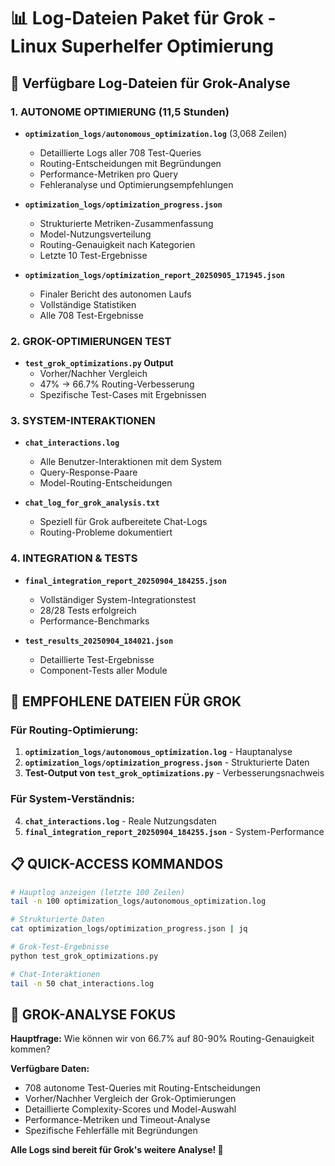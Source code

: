# 📊 Log-Dateien Paket für Grok - Linux Superhelfer Optimierung

## 🎯 Verfügbare Log-Dateien für Grok-Analyse

### **1. AUTONOME OPTIMIERUNG (11,5 Stunden)**
- **`optimization_logs/autonomous_optimization.log`** (3,068 Zeilen)
  - Detaillierte Logs aller 708 Test-Queries
  - Routing-Entscheidungen mit Begründungen
  - Performance-Metriken pro Query
  - Fehleranalyse und Optimierungsempfehlungen

- **`optimization_logs/optimization_progress.json`**
  - Strukturierte Metriken-Zusammenfassung
  - Model-Nutzungsverteilung
  - Routing-Genauigkeit nach Kategorien
  - Letzte 10 Test-Ergebnisse

- **`optimization_logs/optimization_report_20250905_171945.json`**
  - Finaler Bericht des autonomen Laufs
  - Vollständige Statistiken
  - Alle 708 Test-Ergebnisse

### **2. GROK-OPTIMIERUNGEN TEST**
- **`test_grok_optimizations.py` Output**
  - Vorher/Nachher Vergleich
  - 47% → 66.7% Routing-Verbesserung
  - Spezifische Test-Cases mit Ergebnissen

### **3. SYSTEM-INTERAKTIONEN**
- **`chat_interactions.log`**
  - Alle Benutzer-Interaktionen mit dem System
  - Query-Response-Paare
  - Model-Routing-Entscheidungen

- **`chat_log_for_grok_analysis.txt`**
  - Speziell für Grok aufbereitete Chat-Logs
  - Routing-Probleme dokumentiert

### **4. INTEGRATION & TESTS**
- **`final_integration_report_20250904_184255.json`**
  - Vollständiger System-Integrationstest
  - 28/28 Tests erfolgreich
  - Performance-Benchmarks

- **`test_results_20250904_184021.json`**
  - Detaillierte Test-Ergebnisse
  - Component-Tests aller Module

## 🎯 EMPFOHLENE DATEIEN FÜR GROK

### **Für Routing-Optimierung:**
1. **`optimization_logs/autonomous_optimization.log`** - Hauptanalyse
2. **`optimization_logs/optimization_progress.json`** - Strukturierte Daten
3. **Test-Output von `test_grok_optimizations.py`** - Verbesserungsnachweis

### **Für System-Verständnis:**
4. **`chat_interactions.log`** - Reale Nutzungsdaten
5. **`final_integration_report_20250904_184255.json`** - System-Performance

## 📋 QUICK-ACCESS KOMMANDOS

```bash
# Hauptlog anzeigen (letzte 100 Zeilen)
tail -n 100 optimization_logs/autonomous_optimization.log

# Strukturierte Daten
cat optimization_logs/optimization_progress.json | jq

# Grok-Test-Ergebnisse
python test_grok_optimizations.py

# Chat-Interaktionen
tail -n 50 chat_interactions.log
```

## 🎯 GROK-ANALYSE FOKUS

**Hauptfrage:** Wie können wir von 66.7% auf 80-90% Routing-Genauigkeit kommen?

**Verfügbare Daten:**
- 708 autonome Test-Queries mit Routing-Entscheidungen
- Vorher/Nachher Vergleich der Grok-Optimierungen  
- Detaillierte Complexity-Scores und Model-Auswahl
- Performance-Metriken und Timeout-Analyse
- Spezifische Fehlerfälle mit Begründungen

**Alle Logs sind bereit für Grok's weitere Analyse! 🚀**